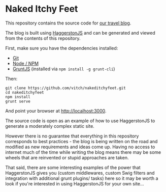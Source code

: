 # Naked Itchy Feet

This repository contains the source code for [our travel blog](http://nakeditchyfeet.com).

The blog is built using [HaggerstonJS](https://github.com/haggerstonjs/grunt-haggerston/) and can be generated and viewed 
from the contents of this repository.

First, make sure you have the dependencies installed:

 * [Git](http://git-scm.com/)
 * [Node / NPM](http://nodejs.org/)
 * [GruntJS](http://gruntjs.com/) (installed via `npm install -g grunt-cli`)

Then:

```
git clone https://github.com/vitch/nakeditchyfeet.git
cd nakeditchyfeet
npm install
grunt serve
```

And point your browser at [http://localhost:3000]().

The source code is open as an example of how to use HaggerstonJS to generate a moderately complex static site. 

However there is no guarantee that everything in this repository corresponds to best practices - the blog is being written on the road and modified as new requirements and ideas come up. Having no access to internet much of the time while writing the blog means there may be some wheels that are reinvented or stupid approaches are taken.

That said, there are some interesting examples of the power that HaggerstonJS gives you (custom middlewares, custom Swig filters and integration with additional grunt plugins/ tasks) here so it may be worth a look if you're interested in using HaggerstonJS for your own site...